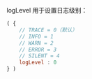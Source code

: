 logLevel 用于设置日志级别：

```js
( {
    // TRACE = 0（默认）
    // INFO = 1
    // WARN = 2
    // ERROR = 3
    // SILENT = 4
    logLevel : 0
} )
```
